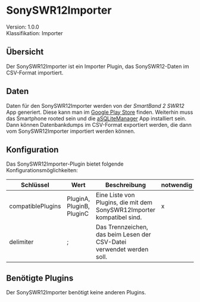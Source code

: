 # SonySWR12Importer
Version: 1.0.0  
Klassifikation: Importer

Übersicht
-----
Der SonySWR12Importer ist ein Importer Plugin, das SonySWR12-Daten im CSV-Format importiert.

Daten
-----
Daten für den SonySWR12Importer werden von der *SmartBand 2 SWR12* App generiert. Diese kann man im [Google Play Store](https://play.google.com/store/apps/details?id=com.sonymobile.hostapp.everest&hl=de) finden. 
Weiterhin muss das Smartphone rooted sein und die [aSQLiteManager](https://play.google.com/store/apps/details?id=dk.andsen.asqlitemanager&hl=en) App installiert sein. Dann können Datenbankdumps im CSV-Format exportiert werden, die dann vom SonySWR12Importer importiert werden können.

Konfiguration
-----
Das SonySWR12Importer-Plugin bietet folgende Konfigurationsmöglichkeiten:

| Schlüssel  | Wert | Beschreibung | notwendig |
| ------------- | ------------- |  ------------- | ------------- |
| compatiblePlugins | PluginA, PluginB, PluginC | Eine Liste von Plugins, die mit dem SonySWR12Importer kompatibel sind. | x
| delimiter | ; | Das Trennzeichen, das beim Lesen der CSV-Datei verwendet werden soll. | 

Benötigte Plugins
-----
Der SonySWR12Importer benötigt keine anderen Plugins.